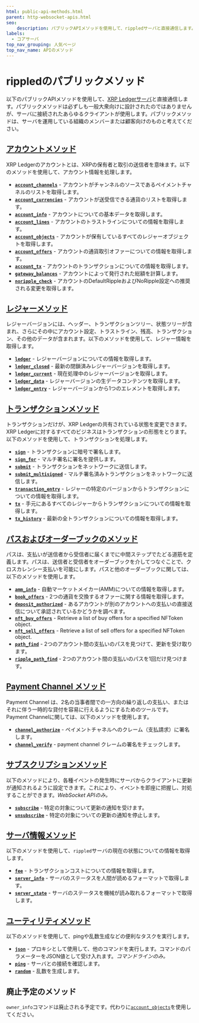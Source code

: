 ```yaml
---
html: public-api-methods.html
parent: http-websocket-apis.html
seo:
    description: パブリックAPIメソッドを使用して、rippledサーバと直接通信します。
labels:
  - コアサーバ
top_nav_grouping: 人気ページ
top_nav_name: APIのメソッド
---
```

# rippledのパブリックメソッド

以下のパブリックAPIメソッドを使用して、[XRP Ledgerサーバ](../../../concepts/networks-and-servers/index.md)と直接通信します。パブリックメソッドは必ずしも一般大衆向けに設計されたのではありませんが、サーバに接続されたあらゆるクライアントが使用します。パブリックメソッドは、サーバを運用している組織のメンバーまたは顧客向けのものと考えてください。


## [アカウントメソッド](account-methods/index.md)

XRP Ledgerのアカウントとは、XRPの保有者と取引の送信者を意味ます。以下のメソッドを使用して、アカウント情報を処理します。

* **[`account_channels`](account-methods/account_channels.md)** - アカウントがチャンネルのソースであるペイメントチャネルのリストを取得します。
* **[`account_currencies`](account-methods/account_currencies.md)** - アカウントが送受信できる通貨のリストを取得します。
* **[`account_info`](account-methods/account_info.md)** - アカウントについての基本データを取得します。
* **[`account_lines`](account-methods/account_lines.md)** - アカウントのトラストラインについての情報を取得します。
* **[`account_objects`](account-methods/account_objects.md)** - アカウントが保有しているすべてのレジャーオブジェクトを取得します。
* **[`account_offers`](account-methods/account_offers.md)** - アカウントの通貨取引オファーについての情報を取得します。
* **[`account_tx`](account-methods/account_tx.md)** - アカウントのトランザクションについての情報を取得します。
* **[`gateway_balances`](account-methods/gateway_balances.md)** - アカウントによって発行された総額を計算します。
* **[`noripple_check`](account-methods/noripple_check.md)** - アカウントのDefaultRippleおよびNoRipple設定への推奨される変更を取得します。


## [レジャーメソッド](ledger-methods/index.md)

レジャーバージョンには、ヘッダー、トランザクションツリー、状態ツリーが含まれ、さらにその中にアカウント設定、トラストライン、残高、トランザクション、その他のデータが含まれます。以下のメソッドを使用して、レジャー情報を取得します。

* **[`ledger`](ledger-methods/ledger.md)** - レジャーバージョンについての情報を取得します。
* **[`ledger_closed`](ledger-methods/ledger_closed.md)** - 最新の閉鎖済みレジャーバージョンを取得します。
* **[`ledger_current`](ledger-methods/ledger_current.md)** - 現在処理中のレジャーバージョンを取得します。
* **[`ledger_data`](ledger-methods/ledger_data.md)** - レジャーバージョンの生データコンテンツを取得します。
* **[`ledger_entry`](ledger-methods/ledger_entry.md)** - レジャーバージョンから1つのエレメントを取得します。


## [トランザクションメソッド](transaction-methods/index.md)

トランザクションだけが、XRP Ledgerの共有されている状態を変更できます。XRP Ledgerに対するすべてのビジネスはトランザクションの形態をとります。以下のメソッドを使用して、トランザクションを処理します。

* **[`sign`](../admin-api-methods/signing-methods/sign.md)** - トランザクションに暗号で署名します。
* **[`sign_for`](../admin-api-methods/signing-methods/sign_for.md)** - マルチ署名に署名を提供します。
* **[`submit`](transaction-methods/submit.md)** - トランザクションをネットワークに送信します。
* **[`submit_multisigned`](transaction-methods/submit_multisigned.md)** - マルチ署名済みトランザクションをネットワークに送信します。
* **[`transaction_entry`](transaction-methods/transaction_entry.md)** - レジャーの特定のバージョンからトランザクションについての情報を取得します。
* **[`tx`](transaction-methods/tx.md)** - 手元にあるすべてのレジャーからトランザクションについての情報を取得します。
* **[`tx_history`](transaction-methods/tx_history.md)** - 最新の全トランザクションについての情報を取得します。


## [パスおよびオーダーブックのメソッド](path-and-order-book-methods/index.md)

パスは、支払いが送信者から受信者に届くまでに中間ステップでたどる道筋を定義します。パスは、送信者と受信者をオーダーブックを介してつなぐことで、クロスカレンシー支払いを可能にします。パスと他のオーダーブックに関しては、以下のメソッドを使用します。

* **[`amm_info`](path-and-order-book-methods/amm_info.md)** - 自動マーケットメイカー(AMM)についての情報を取得します。
* **[`book_offers`](path-and-order-book-methods/book_offers.md)** - 2つの通貨を交換するオファーに関する情報を取得します。
* **[`deposit_authorized`](path-and-order-book-methods/deposit_authorized.md)** - あるアカウントが別のアカウントへの支払いの直接送信について承認されているかどうかを調べます。
* **[`nft_buy_offers`](path-and-order-book-methods/nft_buy_offers.md)** - Retrieve a list of buy offers for a specified NFToken object.
* **[`nft_sell_offers`](path-and-order-book-methods/nft_sell_offers.md)** - Retrieve a list of sell offers for a specified NFToken object.
* **[`path_find`](path-and-order-book-methods/path_find.md)** - 2つのアカウント間の支払いのパスを見つけて、更新を受け取ります。
* **[`ripple_path_find`](path-and-order-book-methods/ripple_path_find.md)** - 2つのアカウント間の支払いのパスを1回だけ見つけます。


## [Payment Channel メソッド](payment-channel-methods/index.md)

Payment Channel は、2名の当事者間での一方向の繰り返しの支払い、またはそれに伴う一時的な貸付を容易に行えるようにするためのツールです。Payment Channelに関しては、以下のメソッドを使用します。

* **[`channel_authorize`](payment-channel-methods/channel_authorize.md)** - ペイメントチャネルへのクレーム（支払請求）に署名します。
* **[`channel_verify`](payment-channel-methods/channel_verify.md)** - payment channel クレームの署名をチェックします。


## [サブスクリプションメソッド](subscription-methods/index.md)

以下のメソッドにより、各種イベントの発生時にサーバからクライアントに更新が通知されるように設定できます。これにより、イベントを即座に把握し、対処することができます。_WebSocket APIのみ。_

* **[`subscribe`](subscription-methods/subscribe.md)** - 特定の対象について更新の通知を受けます。
* **[`unsubscribe`](subscription-methods/unsubscribe.md)** - 特定の対象についての更新の通知を停止します。


## [サーバ情報メソッド](server-info-methods/index.md)

以下のメソッドを使用して、`rippled`サーバの現在の状態についての情報を取得します。

* **[`fee`](server-info-methods/fee.md)** - トランザクションコストについての情報を取得します。
* **[`server_info`](server-info-methods/server_info.md)** - サーバのステータスを人間が読めるフォーマットで取得します。
* **[`server_state`](server-info-methods/server_state.md)** - サーバのステータスを機械が読み取れるフォーマットで取得します。


## [ユーティリティメソッド](utility-methods/index.md)

以下のメソッドを使用して、pingや乱数生成などの便利なタスクを実行します。

* **[`json`](utility-methods/json.md)** - プロキシとして使用して、他のコマンドを実行します。コマンドのパラメーターをJSON値として受け入れます。_コマンドラインのみ。_
* **[`ping`](utility-methods/ping.md)** - サーバとの接続を確認します。
* **[`random`](utility-methods/random.md)** - 乱数を生成します。


## 廃止予定のメソッド

`owner_info`コマンドは廃止される予定です。代わりに[`account_objects`](account-methods/account_objects.md)を使用してください。
